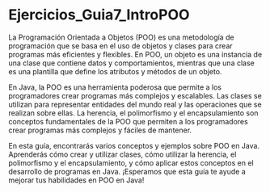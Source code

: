 # Ejercicios_Guia7_IntroPOO

La Programación Orientada a Objetos (POO) es una metodología de programación que se basa en el uso de objetos y 
clases para crear programas más eficientes y flexibles. En POO, un objeto es una instancia de una clase que 
contiene datos y comportamientos, mientras que una clase es una plantilla que define los atributos y métodos de un objeto.

En Java, la POO es una herramienta poderosa que permite a los programadores crear programas más complejos y escalables. 
Las clases se utilizan para representar entidades del mundo real y las operaciones que se realizan sobre ellas. La herencia, 
el polimorfismo y el encapsulamiento son conceptos fundamentales de la POO que permiten a los programadores crear programas 
más complejos y fáciles de mantener.

En esta guía, encontrarás varios conceptos y ejemplos sobre POO en Java. Aprenderás cómo crear y utilizar clases, cómo 
utilizar la herencia, el polimorfismo y el encapsulamiento, y cómo aplicar estos conceptos en el desarrollo de programas 
en Java. ¡Esperamos que esta guía te ayude a mejorar tus habilidades en POO en Java!
